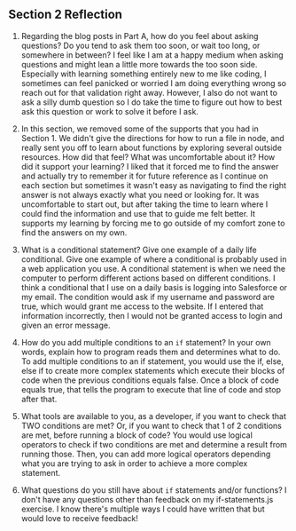 ## Section 2 Reflection

1. Regarding the blog posts in Part A, how do you feel about asking questions? Do you tend to ask them too soon, or wait too long, or somewhere in between?
I feel like I am at a happy medium when asking questions and might lean a little more towards the too soon side. Especially with learning something entirely new to me like coding, I sometimes can feel panicked or worried I am doing everything wrong so reach out for that validation right away. However, I also do not want to ask a silly dumb question so I do take the time to figure out how to best ask this question or work to solve it before I ask.

1. In this section, we removed some of the supports that you had in Section 1. We didn't give the directions for how to run a file in node, and really sent you off to learn about functions by exploring several outside resources. How did that feel? What was uncomfortable about it? How did it support your learning?
I liked that it forced me to find the answer and actually try to remember it for future reference as I continue on each section but sometimes it wasn't easy as navigating to find the right answer is not always exactly what you need or looking for. It was uncomfortable to start out, but after taking the time to learn where I could find the information and use that to guide me felt better. It supports my learning by forcing me to go outside of my comfort zone to find the answers on my own.

1. What is a conditional statement? Give one example of a daily life conditional. Give one example of where a conditional is probably used in a web application you use.
A conditional statement is when we need the computer to perform different actions based on different conditions. I think a conditional that I use on a daily basis is logging into Salesforce or my email. The condition would ask if my username and password are true, which would grant me access to the website. If I entered that information incorrectly, then I would not be granted access to login and given an error message.

1. How do you add multiple conditions to an `if` statement? In your own words, explain how to program reads them and determines what to do.
To add multiple conditions to an if statement, you would use the if, else, else if to create more complex statements which execute their blocks of code when the previous conditions equals false. Once a block of code equals true, that tells the program to execute that line of code and stop after that.

1. What tools are available to you, as a developer, if you want to check that TWO conditions are met? Or, if you want to check that 1 of 2 conditions are met, before running a block of code?
You would use logical operators to check if two conditions are met and determine a result from running those. Then, you can add more logical operators depending what you are trying to ask in order to achieve a more complex statement.
1. What questions do you still have about `if` statements and/or functions?
I don't have any questions other than feedback on my if-statements.js exercise. I know there's multiple ways I could have written that but would love to receive feedback!
